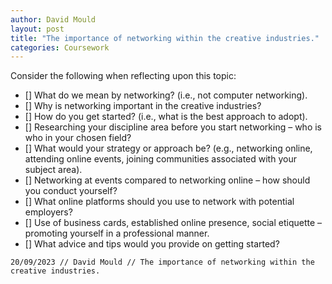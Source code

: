 ```yaml
---
author: David Mould
layout: post
title: "The importance of networking within the creative industries."
categories: Coursework
---
```

Consider the following when reflecting upon this topic:

- [] What do we mean by networking? (i.e., not computer networking).
- [] Why is networking important in the creative industries?
- [] How do you get started? (i.e., what is the best approach to adopt).
- [] Researching your discipline area before you start networking – who is who in your chosen field? 
- [] What would your strategy or approach be? (e.g., networking online, attending online events, joining communities associated with your subject area). 
- [] Networking at events compared to networking online – how should you conduct yourself? 
- [] What online platforms should you use to network with potential employers?
- [] Use of business cards, established online presence, social etiquette – promoting yourself in a professional manner. 
- [] What advice and tips would you provide on getting started?

```20/09/2023 // David Mould // The importance of networking within the creative industries.```
